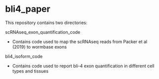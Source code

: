 # bli4_paper
This repository contains two directories:

scRNAseq_exon_quantification_code
 - Contains code used to map the scRNAseq reads from Packer et al (2019) to wormbase exons

bli4_isoform_code
 - Contains code used to report bli-4 exon quantification in different cell types and tissues